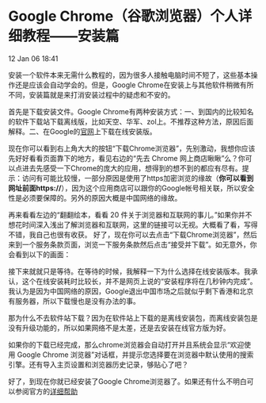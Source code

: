 ﻿Google Chrome（谷歌浏览器）个人详细教程——安装篇
===================================
12 Jan 06 18:41

安装一个软件本来无需什么教程的，因为很多人接触电脑时间不短了，这些基本操作还是应该会自动学会的。但是，Google Chrome在安装上与其他软件稍微有所不同，安装篇就是来打消安装过程中的疑虑和不安的。

首先是下载安装文件。Google Chrome有两种安装方式：一、到国内的比较知名的软件下载站下载离线版，比如天空、华军、zol上。不推荐这种方法，原因后面解释。二、在Google的[官网](http://www.chrome.com)上下载在线安装版。

现在你可以看到右上角大大的按钮“下载Chrome浏览器”，先别激动，我想你应该先好好看看页面靠下的地方，看见右边的“先去 Chrome 网上商店瞅瞅”么？你可以点进去先感受一下Chrome的庞大的应用，想得到的想不到的都应有尽有。提示：访问有可能比较慢，一部分原因是使用了https加密浏览的缘故（**你可以看到网址前面https://**），因为这个应用商店可以跟你的Google帐号相关联，所以安全性是必须要保障的。另外的原因大概是中国网络的缘故。

再来看看左边的“翻翻绘本，看看 20 件关于浏览器和互联网的事儿。”如果你并不想花时间深入浅出了解浏览器和互联网，这里的链接可以无视。大概看了看，写得不错，我自己也很有收获。
好了，现在你可以去点击“下载Chrome浏览器”，然后来到一个服务条款页面，浏览一下服务条款然后点击“接受并下载”。如无意外，你会看到以下的画面：

接下来就就只是等待。在等待的时候，我解释一下为什么选择在线安装版本。我承认，这个在线安装耗时比较长，并不是网页上说的“安装程序将在几秒钟内完成”。我认为是因为中国网络的原因，Google退出中国市场之后就似乎剩下香港和北京有服务器，所以下载慢也是没有办法的事。

那为什么不去软件站下载？因为在软件站上下载的是离线安装包，而离线安装包是没有升级功能的，所以如果网络不是太差，还是去安装在线官方版为好。

如果你的下载已经完成，那么chrome浏览器会自动打开并且系统会显示“欢迎使用 Google Chrome 浏览器”对话框，并提示您选择要在浏览器中默认使用的搜索引擎。还有导入主页设置和浏览器历史记录，够贴心了吧？

好了，到现在你就已经安装了Google Chrome浏览器了。如果还有什么不明白可以参阅官方的[详细帮助](http://support.google.com/chrome/bin/topic.py?hl=zh-Hans&topic=14659)